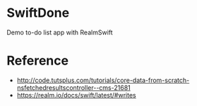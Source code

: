 # SwiftDone
Demo to-do list app with RealmSwift

# Reference
- http://code.tutsplus.com/tutorials/core-data-from-scratch-nsfetchedresultscontroller--cms-21681
- https://realm.io/docs/swift/latest/#writes
